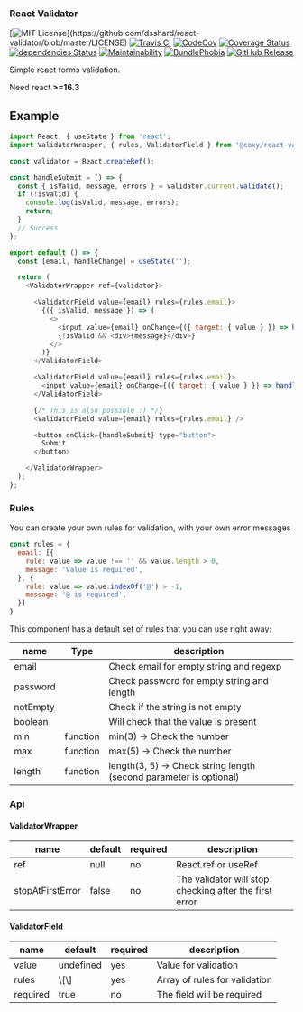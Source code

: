 ### React Validator

[![MIT License](https://img.shields.io/apm/l/atomic-design-ui.svg?)](https://github.com/dsshard/react-validator/blob/master/LICENSE)
[![Travis CI](https://travis-ci.org/dsshard/react-validator.svg?branch=master)](https://travis-ci.org/dsshard/react-validator)
[![CodeCov](https://codecov.io/gh/dsshard/react-validator/branch/master/graph/badge.svg)](https://codecov.io/gh/dsshard/react-validator)
[![Coverage Status](https://coveralls.io/repos/github/dsshard/react-validator/badge.svg?branch=master)](https://coveralls.io/github/dsshard/react-validator?branch=master)
[![dependencies Status](https://david-dm.org/dsshard/react-validator/status.svg)](https://david-dm.org/dsshard/react-validator)
[![Maintainability](https://api.codeclimate.com/v1/badges/a30e71d313f2d8bdd6b1/maintainability)](https://codeclimate.com/github/dsshard/react-validator/maintainability)
[![BundlePhobia](https://badgen.net/bundlephobia/minzip/@coxy/react-validator)](https://bundlephobia.com/result?p=@coxy/react-validator)
[![GitHub Release](https://img.shields.io/github/release/dsshard/react-validator.svg?style=flat)]()  


Simple react forms validation.

Need react **>=16.3**

## Example

``` javascript
import React, { useState } from 'react';
import ValidatorWrapper, { rules, ValidatorField } from '@coxy/react-validator';

const validator = React.createRef();

const handleSubmit = () => {
  const { isValid, message, errors } = validator.current.validate();
  if (!isValid) {
    console.log(isValid, message, errors);
    return;
  }
  // Success
};

export default () => {
  const [email, handleChange] = useState('');

  return (
    <ValidatorWrapper ref={validator}>

      <ValidatorField value={email} rules={rules.email}>
        {({ isValid, message }) => (
          <>
            <input value={email} onChange={({ target: { value } }) => handleChange(value)} />
            {!isValid && <div>{message}</div>}
          </>
        )}
      </ValidatorField>

      <ValidatorField value={email} rules={rules.email}>
        <input value={email} onChange={({ target: { value } }) => handleChange(value)} />
      </ValidatorField>

      {/* This is also possible :) */}
      <ValidatorField value={email} rules={rules.email} />

      <button onClick={handleSubmit} type="button">
        Submit
      </button>

    </ValidatorWrapper>
  );
};
```

### Rules

You can create your own rules for validation, with your own error messages


``` javascript
const rules = {
  email: [{
    rule: value => value !== '' && value.length > 0,
    message: 'Value is required',
  }, {
    rule: value => value.indexOf('@') > -1,
    message: '@ is required',
  }]
}
```

This component has a default set of rules that you can use right away:

| ****name**** | **Type** | **description**                                                         |
|--------------|----------|-------------------------------------------------------------------------|
| email        |          | Check email for empty string and regexp                                 |
| password     |          | Check password for empty string and length                              |
| notEmpty     |          | Check if the string is not empty                                        |
| boolean      |          | Will check that the value is present                                    |
| min          | function | min\(3\) \-> Check the number                                           |
| max          | function | max\(5\) \-> Check the number                                           |
| length       | function | length\(3, 5\) \-> Check string length \(second parameter is optional\) |



### Api

#### ValidatorWrapper

 **name**         | **default** | **required** | **description**                                        
------------------|-------------|--------------|--------------------------------------------------------
 ref              | null        | no           | React\.ref or useRef                                   
 stopAtFirstError | false       | no           | The validator will stop checking after the first error       



#### ValidatorField

 ****name**** | ****default**** | ****required**** | **description**               
--------------|-----------------|------------------|-------------------------------
 value        | undefined       | yes              | Value for validation          
 rules        | \\\[\\\]        | yes              | Array of rules for validation 
 required     | true            | no               | The field will be required  


